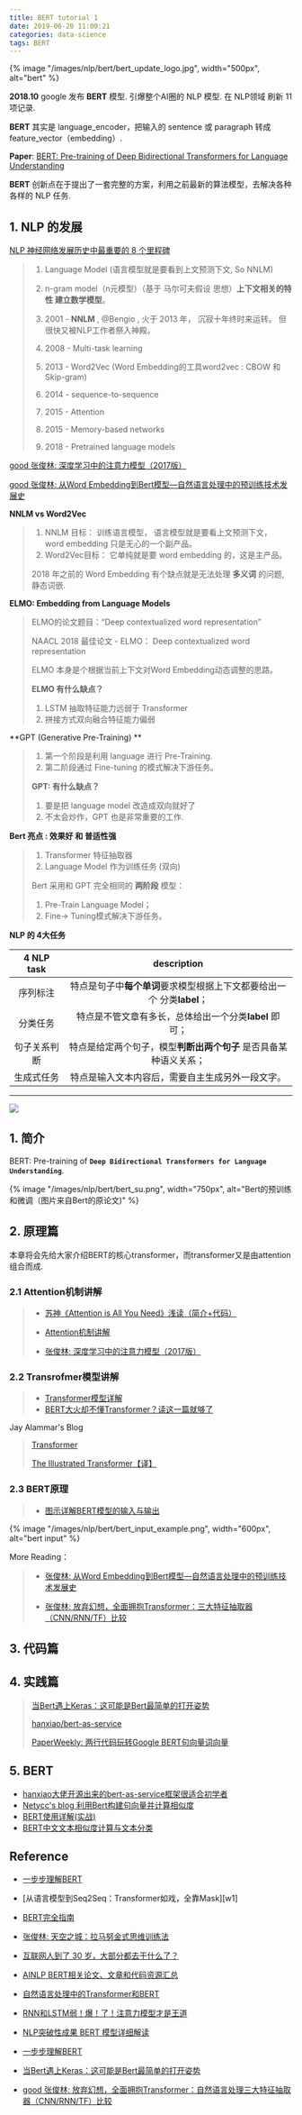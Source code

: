 ```yaml
---
title: BERT tutorial 1
date: 2019-06-20 11:00:21
categories: data-science
tags: BERT
---
```


{% image "/images/nlp/bert/bert_update_logo.jpg", width="500px", alt="bert" %}

<!-- more -->

**2018.10** google 发布 **BERT** 模型. 引爆整个AI圈的 NLP 模型. 在 NLP领域 刷新 11 项记录.

**BERT** 其实是 language_encoder，把输入的 sentence 或 paragraph 转成 feature_vector（embedding）.

**Paper**: [BERT: Pre-training of Deep Bidirectional Transformers for Language Understanding](https://arxiv.org/abs/1810.04805)

**BERT** 创新点在于提出了一套完整的方案，利用之前最新的算法模型，去解决各种各样的 NLP 任务.


## 1. NLP 的发展

[NLP 神经网络发展历史中最重要的 8 个里程碑](https://www.infoq.cn/article/66vicQt*GTIFy33B4mu9)

> 1. Language Model (语言模型就是要看到上文预测下文, So NNLM)
> 
> 2. n-gram model（n元模型）（基于 马尔可夫假设 思想）**上下文相关的特性 建立数学模型**。
> 
> 3. 2001 - **NNLM** , @Bengio , 火于 2013 年， 沉寂十年终时来运转。 但很快又被NLP工作者祭入神殿。 
> 
> 4. 2008 - Multi-task learning
> 
> 5. 2013 - Word2Vec (Word Embedding的工具word2vec : CBOW 和 Skip-gram)
> 
> 6. 2014 - sequence-to-sequence 
> 
> 7. 2015 - Attention
> 
> 8. 2015 - Memory-based networks
> 
> 9. 2018 - Pretrained language models

[good 张俊林: 深度学习中的注意力模型（2017版）](https://zhuanlan.zhihu.com/p/37601161)

[good 张俊林: 从Word Embedding到Bert模型—自然语言处理中的预训练技术发展史](https://zhuanlan.zhihu.com/p/49271699) 
 
**NNLM vs Word2Vec**

> 1. NNLM 目标： 训练语言模型， 语言模型就是要看上文预测下文， word embedding 只是无心的一个副产品。
> 2. Word2Vec目标： 它单纯就是要 word embedding 的，这是主产品。
> 
> 2018 年之前的 Word Embedding 有个缺点就是无法处理 **多义词** 的问题, 静态词嵌.

**ELMO: Embedding from Language Models**

> ELMO的论文题目：“Deep contextualized word representation”
> 
> NAACL 2018 最佳论文 - ELMO： Deep contextualized word representation
>
> ELMO 本身是个根据当前上下文对Word Embedding动态调整的思路。
>
> **ELMO 有什么缺点？**
> 
>  1. LSTM 抽取特征能力远弱于 Transformer
>  2. 拼接方式双向融合特征能力偏弱

**GPT (Generative Pre-Training) **

> 1. 第一个阶段是利用 language 进行 Pre-Training.
> 2. 第二阶段通过 Fine-tuning 的模式解决下游任务。
>
> **GPT: 有什么缺点？**
>
> 1. 要是把 language model 改造成双向就好了
> 2. 不太会炒作，GPT 也是非常重要的工作.
 
**Bert 亮点 : 效果好 和 普适性强**

> 1. Transformer 特征抽取器
> 2. Language Model 作为训练任务 (双向)
>
> Bert 采用和 GPT 完全相同的 **两阶段** 模型：
>
> 1. Pre-Train Language Model；
> 2. Fine-> Tuning模式解决下游任务。

**NLP 的 4大任务**

4 NLP task | description
:----: | :---:
序列标注 | 特点是句子中**每个单词**要求模型根据上下文都要给出一个 分类**label**；
分类任务 | 特点是不管文章有多长，总体给出一个分类**label** 即可；
句子关系判断 | 特点是给定两个句子，模型**判断出两个句子** 是否具备某种语义关系；
生成式任务 |  特点是输入文本内容后，需要自主生成另外一段文字。

---

![](https://pic3.zhimg.com/80/v2-0245d07d9e227d1cb1091d96bf499032_hd.jpg)

## 1. 简介

BERT: Pre-training of **`Deep Bidirectional Transformers for Language Understanding`**.

{% image "/images/nlp/bert/bert_su.png", width="750px", alt="Bert的预训练和微调（图片来自Bert的原论文)" %}

## 2. 原理篇

本章将会先给大家介绍BERT的核心transformer，而transformer又是由attention组合而成. 

### 2.1 Attention机制讲解

> - [苏神《Attention is All You Need》浅读（简介+代码）](https://kexue.fm/archives/4765)
>
> - [Attention机制讲解](https://terrifyzhao.github.io/2019/01/04/Attention机制讲解.html)
> - [张俊林: 深度学习中的注意力模型（2017版）](https://zhuanlan.zhihu.com/p/37601161)

### 2.2 Transrofmer模型讲解

> - [Transformer模型详解](https://terrifyzhao.github.io/2019/01/11/Transformer模型详解.html)
> - [BERT大火却不懂Transformer？读这一篇就够了](https://zhuanlan.zhihu.com/p/54356280)

Jay Alammar's Blog
 
> [Transformer](https://jalammar.github.io/illustrated-transformer/)
> 
> [The Illustrated Transformer【译】](https://blog.csdn.net/yujianmin1990/article/details/85221271)

### 2.3 BERT原理

> - [图示详解BERT模型的输入与输出](https://www.cnblogs.com/gczr/p/11785930.html)

{% image "/images/nlp/bert/bert_input_example.png", width="600px", alt="bert input" %}

 More Reading：

> - [张俊林: 从Word Embedding到Bert模型—自然语言处理中的预训练技术发展史](https://zhuanlan.zhihu.com/p/49271699) 
> 
> - [张俊林: 放弃幻想，全面拥抱Transformer：三大特征抽取器（CNN/RNN/TF）比较](https://zhuanlan.zhihu.com/p/54743941)

## 3. 代码篇

## 4. 实践篇

> [当Bert遇上Keras：这可能是Bert最简单的打开姿势](https://kexue.fm/archives/6736)
>
> [hanxiao/bert-as-service](https://github.com/hanxiao/bert-as-service)
> 
> [PaperWeekly: 两行代码玩转Google BERT句向量词向量](https://zhuanlan.zhihu.com/p/50582974)

## 5. BERT

- [hanxiao大佬开源出来的bert-as-service框架很适合初学者][a1]
- [Netycc's blog 利用Bert构建句向量并计算相似度][a2]
- [BERT使用详解(实战)][a3]
- [BERT中文文本相似度计算与文本分类][a4]

[a1]: https://github.com/hanxiao/bert-as-service/blob/master/README.md
[a2]: https://netycc.com/2018/12/05/利用bert构建句向量并计算相似度/
[a3]: https://juejin.im/post/5c6d65a56fb9a04a0f65c45d
[a4]: https://terrifyzhao.github.io/2018/11/29/使用BERT做中文文本相似度计算.html
[a5]: https://terrifyzhao.github.io/2019/01/11/Transformer模型详解.html

## Reference

- [一步步理解BERT][w2]
- [从语言模型到Seq2Seq：Transformer如戏，全靠Mask][w1]
- [BERT完全指南](https://terrifyzhao.github.io/2019/01/17/BERT完全指南.html)

- [张俊林: 天空之城：拉马努金式思维训练法](https://zhuanlan.zhihu.com/p/51934140)
- [互联网人到了 30 岁，大部分都去干什么了？](https://www.zhihu.com/question/20584585/answer/15559213)
- [AINLP BERT相关论文、文章和代码资源汇总][6]
- [自然语言处理中的Transformer和BERT][1]
- [RNN和LSTM弱！爆！了！注意力模型才是王道][3]
- [NLP突破性成果 BERT 模型详细解读][5]
- [一步步理解BERT][7]
- [当Bert遇上Keras：这可能是Bert最简单的打开姿势][8]
- [good 张俊林: 放弃幻想，全面拥抱Transformer：自然语言处理三大特征抽取器（CNN/RNN/TF）比较][2]


[1]: https://zhuanlan.zhihu.com/p/53099098
[2]: https://zhuanlan.zhihu.com/p/54743941
[3]: https://zhuanlan.zhihu.com/p/36331888
[5]: https://zhuanlan.zhihu.com/p/46997268
[6]: https://zhuanlan.zhihu.com/p/50717786
[7]: https://mp.weixin.qq.com/s/H4at_BDLwZWqlBHLjMZWRQ
[8]: https://kexue.fm/archives/6736

[w2]: https://mp.weixin.qq.com/s/H4at_BDLwZWqlBHLjMZWRQ
